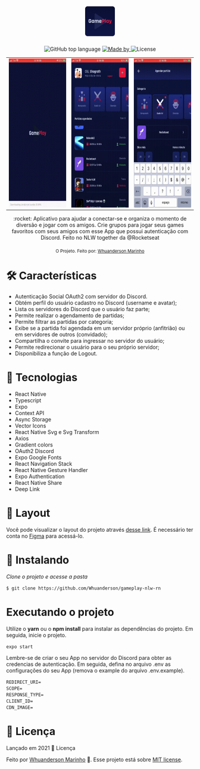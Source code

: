 <h1 align="center">
  <img alt="GamePlay" height="80" title="GamePlay" src="https://raw.githubusercontent.com/Whuanderson/gameplay-nlw-rn/refs/heads/main/.github/Logo.png" /> 
</h1>

<div align="center">
    <img alt="GitHub top language" src="https://img.shields.io/github/languages/top/Whuanderson/gameplay-nlw-rn">
    <a href="https://www.linkedin.com/in/whuanderson-de-sousa-porto-marinho-a07204216//" target="_blank" rel="Whuanderson">
      <img alt="Made by" src="https://img.shields.io/badge/Made%20by-Whuanderson-blue">
    </a>
    <img alt="License" src="https://img.shields.io/badge/License-MIT-blue">
  </div>
  
<p align="center">
  <table>
    <tr>
      <td><img src="https://raw.githubusercontent.com/Whuanderson/gameplay-nlw-rn/refs/heads/main/.github/gif1.gif" width="220" height="400"/></td>
      <td><img src="https://raw.githubusercontent.com/Whuanderson/gameplay-nlw-rn/refs/heads/main/.github/gif2.gif" width="220" height="400"/></td>
      <td><img src="https://raw.githubusercontent.com/Whuanderson/gameplay-nlw-rn/refs/heads/main/.github/gif3.gif" width="220" height="400"/></td>
    </tr>
  </table>
</p>  

 <p align="center">
  :rocket: Aplicativo para ajudar a conectar-se e organiza o momento de diversão e jogar com os amigos. Crie grupos para jogar seus games favoritos com seus amigos com esse App  que possui autenticação com Discord. Feito no NLW together da @Rocketseat
 </p>
 
 <div align="center">
  <sub>O Projeto. Feito por:
    <a href="https://github.com/Whuanderson">Whuanderson Marinho</a>
  </sub>
</div>

# :hammer_and_wrench: Características 

* Autenticação Social OAuth2 com servidor do Discord.
* Obtém perfil do usuário cadastro no Discord (username e avatar);
* Lista os servidores do Discord que o usuário faz parte;
* Permite realizar o agendamento de partidas;
* Permite filtrar as partidas por categoria;
* Exibe se a partida foi agendada em um servidor próprio (anfitrião) ou em servidores de outros (convidado);
* Compartilha o convite para ingressar no servidor do usuário;
* Permite redirecionar o usuário para o seu próprio servidor;
* Disponibiliza a função de Logout.

# 🚀 Tecnologias

* React Native
* Typescript
* Expo
* Context API
* Async Storage
* Vector Icons
* React Native Svg e Svg Transform
* Axios
* Gradient colors
* OAuth2 Discord 
* Expo Google Fonts
* React Navigation Stack
* React Native Gesture Handler
* Expo Authentication
* React Native Share
* Deep Link

# 🔖 Layout

Você pode visualizar o layout do projeto através [desse link](https://www.figma.com/file/0kv33XYjvOgvKGKHBaiR07/GamePlay-NLW-Together?node-id=58913%3A83). É necessário ter conta no [Figma](http://figma.com/) para acessá-lo.

# 📱  Instalando 

*Clone o projeto e acesse a pasta*

```bash
$ git clone https://github.com/Whuanderson/gameplay-nlw-rn
```

# Executando o projeto

Utilize o **yarn** ou o **npm install** para instalar as dependências do projeto.
Em seguida, inicie o projeto.

```cl
expo start
```

Lembre-se de criar o seu App no servidor do Discord para obter as credencias de autenticação. Em seguida, defina no arquivo .env as configurações do seu App (remova o example do arquivo .env.example).
 
 ```cl
REDIRECT_URI=
SCOPE=
RESPONSE_TYPE=
CLIENT_ID=
CDN_IMAGE=
```
# :closed_book: Licença

Lançado em 2021 :closed_book: Licença

Feito por [Whuanderson Marinho](https://github.com/Whuanderson) 🚀.
Esse projeto está sobre [MIT license](./LICENSE).

